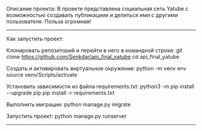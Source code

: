 Описание проекта:
    В проекте представлена социальная сеть Yatube с возможностью
создавать публикациии и делиться ими с другими пользователя. Польза огромная!

-----------------------------------------------------------------------------------

Как запустить проект:

Клонировать репозиторий и перейти в него в командной строке:
git clone https://github.com/Senkdar/api_final_yatube
cd api_final_yatube

Cоздать и активировать виртуальное окружение:
python -m venv env
source venv/Scripts/activate

Установить зависимости из файла requirements.txt:
python3 -m pip install --upgrade pip
pip install -r requirements.txt

Выполнить миграции:
python manage.py migrate

Запустить проект:
python manage.py runserver

-----------------------------------------------------------------------------------


